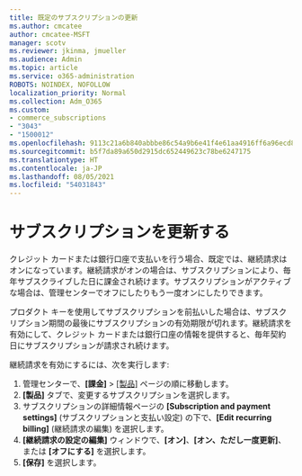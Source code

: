 ```yaml
---
title: 既定のサブスクリプションの更新
ms.author: cmcatee
author: cmcatee-MSFT
manager: scotv
ms.reviewer: jkinma, jmueller
ms.audience: Admin
ms.topic: article
ms.service: o365-administration
ROBOTS: NOINDEX, NOFOLLOW
localization_priority: Normal
ms.collection: Adm_O365
ms.custom:
- commerce_subscriptions
- "3043"
- "1500012"
ms.openlocfilehash: 9113c21a6b840abbbe86c54a9b6e41f4e61aa4916ff6a96ecd8f5170640bcd95
ms.sourcegitcommit: b5f7da89a650d2915dc652449623c78be6247175
ms.translationtype: HT
ms.contentlocale: ja-JP
ms.lasthandoff: 08/05/2021
ms.locfileid: "54031843"
---
```

# <a name="renewing-your-subscription"></a>サブスクリプションを更新する

クレジット カードまたは銀行口座で支払いを行う場合、既定では、継続請求はオンになっています。継続請求がオンの場合は、サブスクリプションにより、毎年サブスクライブした日に課金され続けます。サブスクリプションがアクティブな場合は、管理センターでオフにしたりもう一度オンにしたりできます。

プロダクト キーを使用してサブスクリプションを前払いした場合は、サブスクリプション期間の最後にサブスクリプションの有効期限が切れます。継続請求を有効にして、クレジット カードまたは銀行口座の情報を提供すると、毎年契約日にサブスクリプションが請求され続けます。

継続請求を有効にするには、次を実行します:

1. 管理センターで、**[課金]** > [[製品]](https://go.microsoft.com/fwlink/p/?linkid=842054) ページの順に移動します。
2. **[製品]** タブで、変更するサブスクリプションを選択します。
3. サブスクリプションの詳細情報ページの **[Subscription and payment settings]** (サブスクリプションと支払い設定) の下で、**[Edit recurring billing]** (継続請求の編集) を選択します。
4. **[継続請求の設定の編集]**  ウィンドウで、**[オン]**、**[オン、ただし一度更新]**、または **[オフにする]** を選択します。
5. **[保存]** を選択します。 